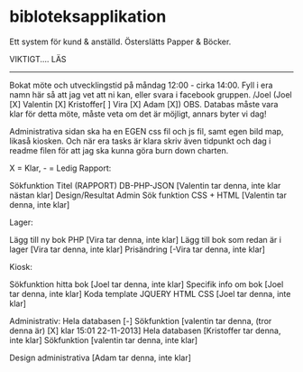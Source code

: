 bibloteksapplikation
====================

Ett system för kund &amp; anställd. Österslätts Papper &amp; Böcker. 

VIKTIGT.... LÄS
_________________
Bokat möte och utvecklingstid på måndag 12:00 - cirka 14:00. Fyll i era namn här så att jag vet att ni kan, eller svara i facebook gruppen. /Joel
(Joel [X] Valentin [X] Kristoffer[ ] Vira [X] Adam [X])
OBS. Databas måste vara klar för detta möte, måste veta om det är möjligt, annars byter vi dag!

Administrativa sidan ska ha en EGEN css fil och js fil, samt egen bild map, likaså kiosken. Och när era tasks är klara skriv även tidpunkt och dag i readme filen för att jag ska kunna göra burn down charten. 




 X = Klar, - = Ledig
Rapport:

Sökfunktion Titel (RAPPORT) DB-PHP-JSON [Valentin tar denna, inte klar nästan klar]
Design/Resultat Admin Sök funktion CSS + HTML [Valentin tar denna, inte klar]


Lager:

Lägg till ny bok PHP [Vira tar denna, inte klar]
Lägg till bok som redan är i lager [Vira tar denna, inte klar]
Prisändring [-Vira tar denna, inte klar]

Kiosk:

Sökfunktion hitta bok [Joel tar denna, inte klar]
Specifik info om bok [Joel tar denna, inte klar]
Koda template JQUERY HTML CSS [Joel tar denna, inte klar]

Administrativ:
Hela databasen [-]
Sökfunktion [valentin tar denna, (tror denna är)  [X] klar 15:01 22-11-2013]
Hela databasen [Kristoffer tar denna, inte klar]
Sökfunktion [valentin tar denna, inte klar]

Design administrativa [Adam tar denna, inte klar]
